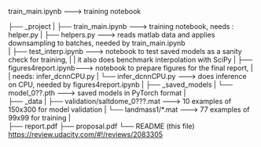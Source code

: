 train_main.ipynb  ---> training notebook
             

├── _project
|   ├── train_main.ipynb    ---> training notebook,  needs :  helper.py
|   ├── helpers.py          ---> reads matlab data and applies downsampling to batches, needed by train_main.ipynb  
|   ├── test_interp.ipynb   ---> notebook to test saved models as a sanity check for training,
|   |                              it also does benchmark interpolation with SciPy
|   ├── figures4report.ipynb---> notebook to prepare figures for the final report,
|   |                                needs:   infer_dcnnCPU.py
|   └── infer_dcnnCPU.py    ---> does inference on CPU, needed by figures4report.ipynb
| 
├── _saved_models
|   └── model_0??.pth  ---> saved models in PyTorch format
|   
├── _data
|   ├── validation/saltdome_0???.mat ---> 10 examples of 150x300 for model validation 
|   └── landmass1/*.mat              ---> 77 examples of 99x99 for training 
|   
├── report.pdf
├── proposal.pdf
└── README (this file)
https://review.udacity.com/#!/reviews/2083305
